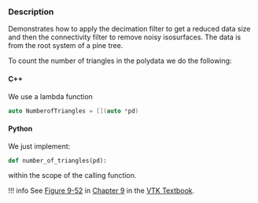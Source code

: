 ### Description

Demonstrates how to apply the decimation filter to get a reduced data size and then the connectivity filter to remove noisy isosurfaces. The data is from the root system of a pine tree.

To count the number of triangles in the polydata we do the following:

#### C++
We use a lambda function

``` c++
auto NumberofTriangles = [](auto *pd)
```

#### Python
We just implement:

``` python
def number_of_triangles(pd):
```

within the scope of the calling function.

!!! info
    See [Figure 9-52](../../../VTKBook/09Chapter9/#Figure%209-52b) in [Chapter 9](../../../VTKBook/09Chapter9) in the [VTK Textbook](../../../VTKBook/01Chapter1/).
